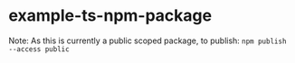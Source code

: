 # example-ts-npm-package

Note: As this is currently a public scoped package, to publish: <code>npm publish --access public</code>
